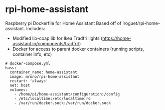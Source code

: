 # rpi-home-assistant
Raspberry pi Dockerfile for Home Assistant Based off of lroguet/rpi-home-assistant.
Includes:
 - Modified lib-coap lib for Ikea Tradfri lights (https://home-assistant.io/components/tradfri/)
 - Docker for access to parent docker containers (running scripts, container info, etc)

```
# docker-compose.yml
hass:
  container_name: home-assistant
  image: mrono/rpi-home-assistant
  restart: 'always'
  net: host
  volumes:
    - /home/pi/home-assistant/configuration:/config
    - /etc/localtime:/etc/localtime:ro
    - /var/run/docker.sock:/var/run/docker.sock
```
